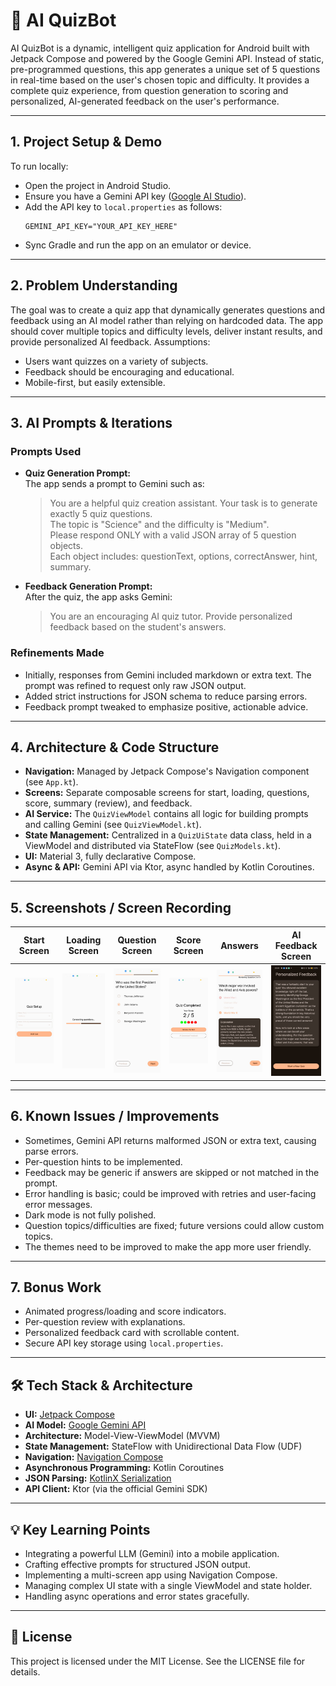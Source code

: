 # 🤖 AI QuizBot

AI QuizBot is a dynamic, intelligent quiz application for Android built with Jetpack Compose and powered by the Google Gemini API. Instead of static, pre-programmed questions, this app generates a unique set of 5 questions in real-time based on the user's chosen topic and difficulty. It provides a complete quiz experience, from question generation to scoring and personalized, AI-generated feedback on the user's performance.

---

## 1. Project Setup & Demo

To run locally:
- Open the project in Android Studio.
- Ensure you have a Gemini API key ([Google AI Studio](https://aistudio.google.com/)).
- Add the API key to `local.properties` as follows:
  ```
  GEMINI_API_KEY="YOUR_API_KEY_HERE"
  ```
- Sync Gradle and run the app on an emulator or device.

---

## 2. Problem Understanding

The goal was to create a quiz app that dynamically generates questions and feedback using an AI model rather than relying on hardcoded data. The app should cover multiple topics and difficulty levels, deliver instant results, and provide personalized AI feedback. Assumptions:
- Users want quizzes on a variety of subjects.
- Feedback should be encouraging and educational.
- Mobile-first, but easily extensible.

---

## 3. AI Prompts & Iterations

### Prompts Used
- **Quiz Generation Prompt:**  
  The app sends a prompt to Gemini such as:
  > You are a helpful quiz creation assistant. Your task is to generate exactly 5 quiz questions.  
  > The topic is "Science" and the difficulty is "Medium".  
  > Please respond ONLY with a valid JSON array of 5 question objects.  
  > Each object includes: questionText, options, correctAnswer, hint, summary.

- **Feedback Generation Prompt:**  
  After the quiz, the app asks Gemini:
  > You are an encouraging AI quiz tutor. Provide personalized feedback based on the student's answers.

### Refinements Made
- Initially, responses from Gemini included markdown or extra text. The prompt was refined to request only raw JSON output.
- Added strict instructions for JSON schema to reduce parsing errors.
- Feedback prompt tweaked to emphasize positive, actionable advice.

---

## 4. Architecture & Code Structure

- **Navigation:** Managed by Jetpack Compose's Navigation component (see `App.kt`).
- **Screens:** Separate composable screens for start, loading, questions, score, summary (review), and feedback.
- **AI Service:** The `QuizViewModel` contains all logic for building prompts and calling Gemini (see `QuizViewModel.kt`).
- **State Management:** Centralized in a `QuizUiState` data class, held in a ViewModel and distributed via StateFlow (see `QuizModels.kt`).
- **UI:** Material 3, fully declarative Compose.
- **Async & API:** Gemini API via Ktor, async handled by Kotlin Coroutines.

---

## 5. Screenshots / Screen Recording

| Start Screen | Loading Screen | Question Screen | Score Screen | Answers | AI Feedback Screen |
| :---: | :---: | :---: | :---: | :---: | :---: |
| ![Start Screen](https://github.com/gantavyarohatgi/QuizApplication/blob/main/images/1.jpeg?raw=true) | ![Loading Screen](https://github.com/gantavyarohatgi/QuizApplication/blob/main/images/2.jpeg?raw=true) | ![Question Screen](https://github.com/gantavyarohatgi/QuizApplication/blob/main/images/4.jpeg?raw=true) | ![Score Screen](https://github.com/gantavyarohatgi/QuizApplication/blob/main/images/5.jpeg?raw=true) | ![Answers](https://github.com/gantavyarohatgi/QuizApplication/blob/main/images/7.jpeg?raw=true) | ![AI Feedback Screen](https://github.com/gantavyarohatgi/QuizApplication/blob/main/images/8.jpeg?raw=true) |

---

## 6. Known Issues / Improvements

- Sometimes, Gemini API returns malformed JSON or extra text, causing parse errors.
- Per-question hints to be implemented.
- Feedback may be generic if answers are skipped or not matched in the prompt.
- Error handling is basic; could be improved with retries and user-facing error messages.
- Dark mode is not fully polished.
- Question topics/difficulties are fixed; future versions could allow custom topics.
- The themes need to be improved to make the app more user friendly.

---

## 7. Bonus Work

- Animated progress/loading and score indicators.
- Per-question review with explanations.
- Personalized feedback card with scrollable content.
- Secure API key storage using `local.properties`.

---

## 🛠️ Tech Stack & Architecture

* **UI:** [Jetpack Compose](https://developer.android.com/jetpack/compose)
* **AI Model:** [Google Gemini API](https://ai.google.dev/)
* **Architecture:** Model-View-ViewModel (MVVM)
* **State Management:** StateFlow with Unidirectional Data Flow (UDF)
* **Navigation:** [Navigation Compose](https://developer.android.com/jetpack/compose/navigation)
* **Asynchronous Programming:** Kotlin Coroutines
* **JSON Parsing:** [KotlinX Serialization](https://github.com/Kotlin/kotlinx.serialization)
* **API Client:** Ktor (via the official Gemini SDK)

---

## 💡 Key Learning Points

- Integrating a powerful LLM (Gemini) into a mobile application.
- Crafting effective prompts for structured JSON output.
- Implementing a multi-screen app using Navigation Compose.
- Managing complex UI state with a single ViewModel and state holder.
- Handling async operations and error states gracefully.

---

## 📄 License

This project is licensed under the MIT License. See the LICENSE file for details.
